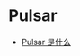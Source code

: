 # Pulsar

- [Pulsar 是什么](https://github.com/lazecoding/Note/blob/main/note/articles/pulsar/whatispulsar.md)


